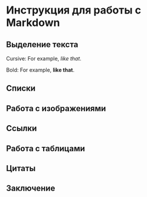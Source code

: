 # Инструкция для работы с Markdown

## Выделение текста

Cursive: For example, *like that*.

Bold: For example, **like that**.

## Списки

## Работа с изображениями

## Ссылки

## Работа с таблицами

## Цитаты

## Заключение